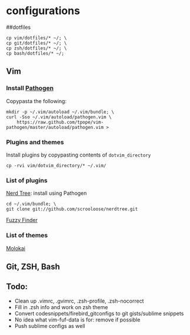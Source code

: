 # configurations

##dotfiles

    cp vim/dotfiles/* ~/; \
    cp git/dotfiles/* ~/; \
    cp zsh/dotfiles/* ~/; \
    cp bash/dotfiles/* ~/; 

## Vim
### Install [Pathogen](https://github.com/tpope/vim-pathogen)
Copypasta the following:

    mkdir -p ~/.vim/autoload ~/.vim/bundle; \
    curl -Sso ~/.vim/autoload/pathogen.vim \
        https://raw.github.com/tpope/vim-pathogen/master/autoload/pathogen.vim >


### Plugins and themes
Install plugins by copypasting contents of `dotvim_directory`

    cp -rvi vim/dotvim_directory/* ~/.vim/

### List of plugins
[Nerd Tree](https://github.com/scrooloose/nerdtree): install using Pathogen

    cd ~/.vim/bundle; \ 
    git clone git://github.com/scrooloose/nerdtree.git 

[Fuzzy Finder](https://github.com/vim-scripts/FuzzyFinder) 

### List of themes
[Molokai](https://github.com/tomasr/dotfiles/tree/master/.vim/colors)


## Git, ZSH, Bash

## Todo: 
- Clean up .vimrc, .gvimrc, .zsh-profile, .zsh-nocorrect
- Fill in .zsh info and work on zsh theme
- Convert codesnippets/firebird_gitconfigs to git gists/sublime snippets
- No idea what vim-fuf-data is for: remove if possible
- Push sublime configs as well
